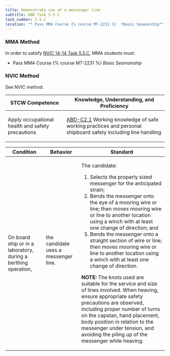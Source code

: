 ```yaml
---
title: Demonstrate use of a messenger line
subtitle: ABD Task 5.5.C 
task_number: 5.5.C
location: "* Pass MMA Course {% course MT-2231 %}  *Basic Seamanship*" 
---
```



### MMA Method

In order to satisfy  [NVIC 14-14  Task  5.5.C]({{site.baseurl}}/assets/images/nvic-14-14.pdf), MMA students must:

* Pass MMA Course {% course MT-2231 %}  *Basic Seamanship*


### NVIC Method

<a onclick="togglevisibility('nvic_methods')" >See NVIC method.</a>

<div id='nvic_methods' class='hide'>

<table>
<thead>
<tr>
<th class='forty'> STCW Competence </th>
<th class='sixty'> Knowledge, Understanding, and Proficiency </th>
</tr>
</thead>




<tbody>
<tr><td markdown='1'>

Apply occupational health and safety precautions

</td><td markdown='1'>

[ABD-C2.1](../../tables/25.html#ABD-C2.1) Working knowledge of safe working practices and personal shipboard safety including line handling

</td></tr>


</tbody>
</table>


<table>
<thead>
<tr><th class='twenty'>  Condition </th><th class='twenty'> Behavior </th><th  class='sixty'>Standard </th></tr>
</thead>
<tbody >



<tr><td markdown='1'>

On board ship or in a laboratory, during a berthing operation,

</td><td markdown='1'>

the candidate uses a messenger line.

<br>

<div class="tooltip">
<span class="tooltiptext">
</span>
</div>


</td><td markdown='1'>

The candidate:

1. Selects the properly sized messenger for the anticipated strain;
2. Bends the messenger onto the eye of a mooring wire or line; then moves mooring wire or line to another location using a winch with at least one change of direction; and
3. Bends the messenger onto a straight section of wire or line; then moves mooring wire or line to another location using a winch with at least one change of direction. 

**NOTE:** The knots used are suitable for the service and size of lines involved. When heaving, ensure appropriate safety precautions are observed, including proper number of turns on the capstan, hand placement, body position in relation to the messenger under tension, and avoiding the piling up of the messenger while heaving. 

</td></tr>
</tbody>
</table>
</div>
